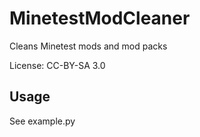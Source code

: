 MinetestModCleaner
==================

Cleans Minetest mods and mod packs

License: CC-BY-SA 3.0

Usage
-----

See example.py
